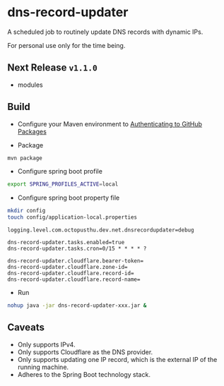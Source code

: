 # dns-record-updater

A scheduled job to routinely update DNS records with dynamic IPs.

For personal use only for the time being.

## Next Release `v1.1.0`

- modules

## Build

- Configure your Maven environment to [Authenticating to GitHub Packages](https://help.github.com/en/packages/using-github-packages-with-your-projects-ecosystem/configuring-apache-maven-for-use-with-github-packages#authenticating-to-github-packages)

- Package

```bash
mvn package
```

- Configure spring boot profile

```bash
export SPRING_PROFILES_ACTIVE=local
```

- Configure spring boot property file

```bash
mkdir config
touch config/application-local.properties
```

``` properties
logging.level.com.octopusthu.dev.net.dnsrecordupdater=debug

dns-record-updater.tasks.enabled=true
dns-record-updater.tasks.cron=0/15 * * * * ?

dns-record-updater.cloudflare.bearer-token=
dns-record-updater.cloudflare.zone-id=
dns-record-updater.cloudflare.record-id=
dns-record-updater.cloudflare.record-name=

```

- Run

```bash
nohup java -jar dns-record-updater-xxx.jar &
```

## Caveats

- Only supports IPv4.
- Only supports Cloudflare as the DNS provider.
- Only supports updating one IP record, which is the external IP of the running machine.
- Adheres to the Spring Boot technology stack.
